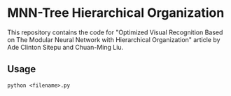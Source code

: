 # MNN-Tree Hierarchical Organization

This repository contains the code for "Optimized Visual Recognition Based on The Modular Neural Network with Hierarchical Organization" article by Ade Clinton Sitepu and Chuan-Ming Liu.

## Usage
```python <filename>.py```
